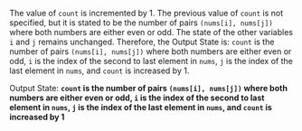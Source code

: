 The value of `count` is incremented by 1. The previous value of `count` is not specified, but it is stated to be the number of pairs `(nums[i], nums[j])` where both numbers are either even or odd. The state of the other variables `i` and `j` remains unchanged. Therefore, the Output State is: `count` is the number of pairs `(nums[i], nums[j])` where both numbers are either even or odd, `i` is the index of the second to last element in `nums`, `j` is the index of the last element in `nums`, and `count` is increased by 1.

Output State: **`count` is the number of pairs `(nums[i], nums[j])` where both numbers are either even or odd, `i` is the index of the second to last element in `nums`, `j` is the index of the last element in `nums`, and `count` is increased by 1**